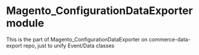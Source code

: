 # Magento_ConfigurationDataExporter module

This is the part of Magento_ConfigurationDataExporter on commerce-data-export repo, just to unify Event/Data classes
